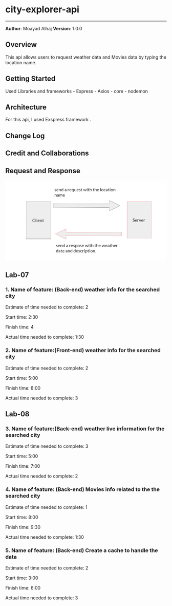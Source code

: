 # city-explorer-api

-----

**Author**: Moayad Alhaj
**Version**: 1.0.0

## Overview

This api allows users to request weather data and Movies data by typing the location name.

## Getting Started

Used Libraries and frameworks
    - Express
    - Axios
    - core
    - nodemon

## Architecture

For this api, I used Exspress framework .

## Change Log

## Credit and Collaborations

## Request and Response

![WRRC](assests/wrrcWeather.png)

## Lab-07

### 1. Name of feature: (Back-end) weather info for the searched city

Estimate of time needed to complete: 2

Start time: 2:30

Finish time: 4

Actual time needed to complete: 1:30

### 2. Name of feature:(Front-end) weather info for the searched city

Estimate of time needed to complete: 2

Start time: 5:00

Finish time: 8:00

Actual time needed to complete: 3

## Lab-08

### 3. Name of feature:(Back-end) weather live information for the searched city

Estimate of time needed to complete: 3

Start time: 5:00

Finish time: 7:00

Actual time needed to complete: 2

### 4. Name of feature: (Back-end) Movies info related to the the searched city

Estimate of time needed to complete: 1

Start time: 8:00

Finish time: 9:30

Actual time needed to complete: 1:30

### 5. Name of feature: (Back-end) Create a cache to handle the data

Estimate of time needed to complete: 2

Start time: 3:00

Finish time: 6:00

Actual time needed to complete: 3
